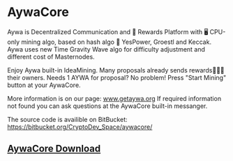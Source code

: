 # AywaCore
Aywa is Decentralized Communication and 🎁 Rewards Platform with 🖥 CPU-only mining algo, based on hash algo 🔐 YesPower, Groestl and Keccak. Aywa uses new Time Gravity Wave algo for difficulty adjustment and different cost of Masternodes.

Enjoy Aywa built-in IdeaMining. Many proposals already sends rewards🎁🎁🎁 their owners. Needs 1 AYWA for proposal? No problem! Press "Start Mining" button at your AywaCore.

More information is on our page: www.getaywa.org
If required information not found you can ask questions at the AywaCore built-in messanger. 

The source code is availible on BitBucket: https://bitbucket.org/CryptoDev_Space/aywacore/

## [AywaCore Download](https://github.com/GetAywa/AywaCore/releases)
